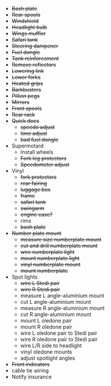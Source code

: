 * ~~Bash plate~~
* ~~Rear spools~~
* ~~Windshield~~
* ~~Headlight bulb~~
* ~~Wings muffler~~
* ~~Safari tank~~
* ~~Steering dampener~~
* ~~Fuel dongle~~
* ~~Tank reinforcement~~
* ~~Remove reflectors~~
* ~~Lowering link~~
* ~~Lower forks~~
* ~~Heated grips~~
* ~~Barkbusters~~
* ~~Pillion pegs~~
* ~~Mirrors~~
* ~~Front spools~~
* ~~Rear rack~~
* ~~Quick docs~~
  * ~~speedo adjust~~
  * ~~time adjust~~
  * ~~bad fuel dongle~~
* Supermotard
  * Install wheels
  * ~~Fork leg protectors~~
  * ~~Speedometer adjust~~
* Vinyl
  * ~~fork protectors~~
  * ~~rear fairing~~
  * ~~luggage box~~
  * ~~frame~~
  * ~~safari tank~~
  * ~~swingarm~~
  * ~~engine case?~~
  * rims
  * ~~bash plate~~
* ~~Number plate mount~~
  * ~~measure size numberplate mount~~
  * ~~cut and drill numberplate mount~~
  * ~~wire numberplate light~~
  * ~~mount numberplate light~~
  * ~~vinyl numberplate mount~~
  * ~~mount numberplate~~
* Spot lights
  * ~~wire L Stedi pair~~
  * ~~wire R Stedi pair~~
  * measure L angle-aluminium mount
  * cut L angle-aluminium mount
  * measure R angle-aluminium mount
  * cut R angle-aluminium mount
  * mount L oledone pair
  * mount R oledone pair
  * wire L oledone pair to Stedi pair
  * wire R oledone pair to Stedi pair
  * wire L/R side to headlight
  * vinyl oledone mounts
  * adjust spotlight angles
* ~~Front indicators~~
* cable tie wiring
* Notify insurance
